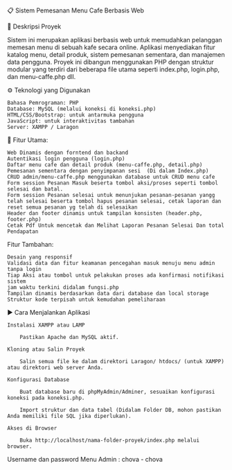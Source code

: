 📋 Sistem Pemesanan Menu Cafe Berbasis Web

📝 Deskripsi Proyek

Sistem ini merupakan aplikasi berbasis web untuk memudahkan pelanggan memesan menu di sebuah kafe secara online. Aplikasi menyediakan fitur katalog menu, detail produk, sistem pemesanan sementara, dan manajemen data pengguna. Proyek ini dibangun menggunakan PHP dengan struktur modular yang terdiri dari beberapa file utama seperti index.php, login.php, dan menu-caffe.php dll.

⚙️ Teknologi yang Digunakan

    Bahasa Pemrograman: PHP
    Database: MySQL (melalui koneksi di koneksi.php)
    HTML/CSS/Bootstrap: untuk antarmuka pengguna
    JavaScript: untuk interaktivitas tambahan 
    Server: XAMPP / Laragon

🌟 Fitur Utama:

    Web Dinamis dengan forntend dan backand
    Autentikasi login pengguna (login.php)
    Daftar menu cafe dan detail produk (menu-caffe.php, detail.php)
    Pemesanan sementara dengan penyimpanan sesi  (Di dalam Index.php)
    CRUD admin/menu-caffe.php menggunakan database untuk CRUD menu cafe
    Form session Pesanan Masuk beserta tombol aksi/proses seperti tombol selesai dan batal.
    Form session Pesanan selesai untuk menunjukan pesanan-pesanan yangg telah selesai beserta tombol hapus pesanan selesai, cetak laporan dan reset semua pesanan yg telah di selesaikan
    Header dan footer dinamis untuk tampilan konsisten (header.php, footer.php) 
    Cetak Pdf Untuk mencetak dan Melihat Laporan Pesanan Selesai Dan total Pendapatan

Fitur Tambahan:

    Desain yang responsif
    Validasi data dan fitur keamanan pencegahan masuk menuju menu admin tanpa login
    Tiap Aksi atau tombol untuk pelakukan proses ada konfirmasi notifikasi sistem
    jam waktu terkini didalam fungsi.php 
    Tampilan dinamis berdasarkan data dari database dan local storage
    Struktur kode terpisah untuk kemudahan pemeliharaan 

▶️ Cara Menjalankan Aplikasi

    Instalasi XAMPP atau LAMP

        Pastikan Apache dan MySQL aktif.

    Kloning atau Salin Proyek

        Salin semua file ke dalam direktori Laragon/ htdocs/ (untuk XAMPP) atau direktori web server Anda.

    Konfigurasi Database

        Buat database baru di phpMyAdmin/Adminer, sesuaikan konfigurasi koneksi pada koneksi.php.

        Import struktur dan data tabel (Didalam Folder DB, mohon pastikan Anda memiliki file SQL jika diperlukan).

    Akses di Browser

        Buka http://localhost/nama-folder-proyek/index.php melalui browser.



Username dan password  Menu Admin : chova - chova

